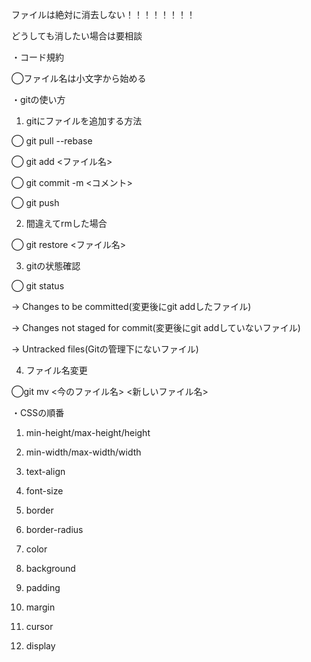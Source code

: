 ファイルは絶対に消去しない！！！！！！！！

どうしても消したい場合は要相談

・コード規約

◯ファイル名は小文字から始める

・gitの使い方

1. gitにファイルを追加する方法
   
◯ git pull --rebase    

◯ git add <ファイル名>

◯ git commit -m <コメント>

◯ git push

2. 間違えてrmした場合

◯ git restore <ファイル名>

3. gitの状態確認

◯ git status

→ Changes to be committed(変更後にgit addしたファイル)

→ Changes not staged for commit(変更後にgit addしていないファイル)

→ Untracked files(Gitの管理下にないファイル)

4. ファイル名変更

◯git mv <今のファイル名> <新しいファイル名>

・CSSの順番

1. min-height/max-height/height

2. min-width/max-width/width

3. text-align

4. font-size

5. border
   
6. border-radius
    
7. color
    
8. background
    
9. padding
    
10. margin
    
11. cursor
    
12. display
